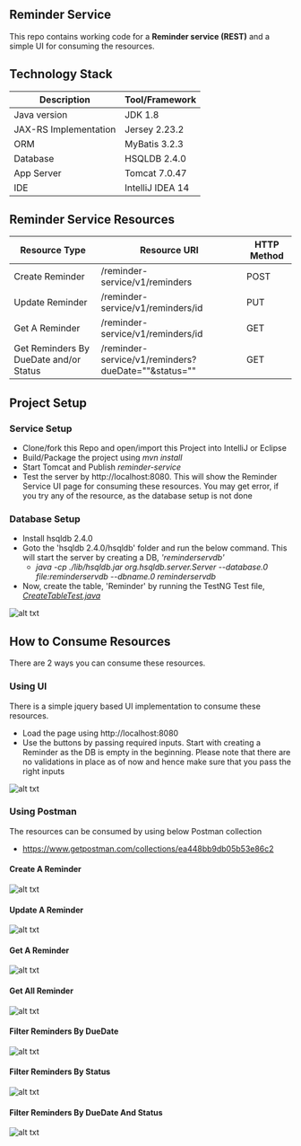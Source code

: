 ## Reminder Service

This repo contains working code for a __Reminder service (REST)__ and a simple UI for consuming the resources. 

## Technology Stack

| Description               | Tool/Framework    |
| --------------------------|-------------------|
| Java version              | JDK 1.8           |
| JAX-RS Implementation     | Jersey 2.23.2     |
| ORM                       | MyBatis 3.2.3     |
| Database                  | HSQLDB 2.4.0      |
| App Server                | Tomcat 7.0.47     |
| IDE                       | IntelliJ IDEA 14  |

## Reminder Service Resources

| Resource Type                         | Resource URI                                          |    HTTP Method |
| --------------------------------------|------------------------------------------------------ |----------------|
| Create Reminder                       | /reminder-service/v1/reminders                        | POST           |
| Update Reminder                       | /reminder-service/v1/reminders/id                     | PUT            |
| Get A Reminder                        | /reminder-service/v1/reminders/id                     | GET            |
| Get Reminders By DueDate and/or Status| /reminder-service/v1/reminders?dueDate=""&status=""   | GET            |

## Project Setup

### Service Setup

- Clone/fork this Repo and open/import this Project into IntelliJ or Eclipse
- Build/Package the project using _mvn install_
- Start Tomcat and Publish _reminder-service_
- Test the server by http://localhost:8080. This will show the Reminder Service UI page for consuming these resources. You may get error, if you try any of the resource, as the database setup is not done

### Database Setup

- Install hsqldb 2.4.0
- Goto the 'hsqldb 2.4.0/hsqldb' folder and run the below command. This will start the server by creating a DB, _'reminderservdb'_
  - _java -cp ./lib/hsqldb.jar org.hsqldb.server.Server --database.0 file:reminderservdb --dbname.0 reminderservdb_
- Now, create the table, 'Reminder' by running the TestNG Test file, [_CreateTableTest.java_](../develop/src/test/java/com/reminder/service/integration/CreateTableTest.java)

![alt txt](https://github.com/RathaKM/reminder-service/blob/develop/src/main/resources/images/hsqldb_server_start.png)

## How to Consume Resources

There are 2 ways you can consume these resources. 

### Using UI

There is a simple jquery based UI implementation to consume these resources. 
- Load the page using http://localhost:8080
- Use the buttons by passing required inputs. Start with creating a Reminder as the DB is empty in the beginning. Please note that there are no validations in place as of now and hence make sure that you pass the right inputs

![alt txt](https://github.com/RathaKM/reminder-service/blob/develop/src/main/resources/images/reminder_service_ui.png)

### Using Postman

The resources can be consumed by using below Postman collection
- https://www.getpostman.com/collections/ea448bb9db05b53e86c2 

#### Create A Reminder
![alt txt](https://github.com/RathaKM/reminder-service/blob/develop/src/main/resources/images/create_reminder.png)

#### Update A Reminder
![alt txt](https://github.com/RathaKM/reminder-service/blob/develop/src/main/resources/images/update_a_reminder.png)

#### Get A Reminder
![alt txt](https://github.com/RathaKM/reminder-service/blob/develop/src/main/resources/images/get_a_reminder.png)

#### Get All Reminder
![alt txt](https://github.com/RathaKM/reminder-service/blob/develop/src/main/resources/images/get_all_reminders.png)

#### Filter Reminders By DueDate
![alt txt](https://github.com/RathaKM/reminder-service/blob/develop/src/main/resources/images/filter_reminder_by_duedate.png)

#### Filter Reminders By Status
![alt txt](https://github.com/RathaKM/reminder-service/blob/develop/src/main/resources/images/filter_reminder_by_status.png)

#### Filter Reminders By DueDate And Status
![alt txt](https://github.com/RathaKM/reminder-service/blob/develop/src/main/resources/images/filter_reminder_by_duedate_and_status.png)
